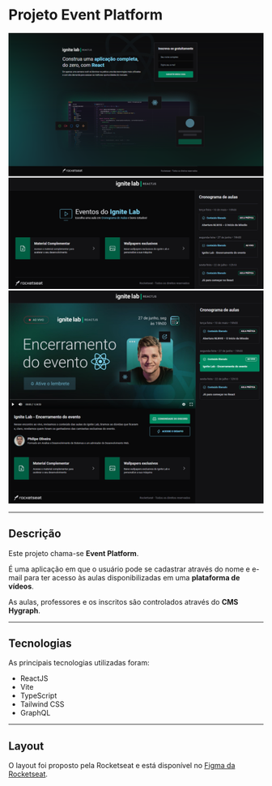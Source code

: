 <h1>Projeto Event Platform</h1>
<img src="/.github/cover-ignite-lab-event-platform-01.png/" alt="Imagem da tela de inscrição para acesso à plataforma de eventos" />
<img src="/.github/cover-ignite-lab-event-platform-02.png/" alt="Imagem da tela inicial da plataforma de eventos" />
<img src="/.github/cover-ignite-lab-event-platform-03.png/" alt="Imagem com uma aula aberta e suas respectivas informações" />
<hr>
<h2>Descrição</h2>
<p>Este projeto chama-se <strong>Event Platform</strong>.</p>
<p>É uma aplicação em que o usuário pode se cadastrar através do nome e e-mail para ter acesso às aulas disponibilizadas em uma <strong>plataforma de vídeos</strong>.</p>
<p>As aulas, professores e os inscritos são controlados através do <strong>CMS Hygraph</strong>.</p>
<hr>
<h2>Tecnologias</h2>
<p>As principais tecnologias utilizadas foram:</p>
<ul>
<li>ReactJS</li>
<li>Vite</li>
<li>TypeScript</li>
<li>Tailwind CSS</li>
<li>GraphQL</li>
</ul>
<hr>
<h2>Layout</h2>
<p>O layout foi proposto pela Rocketseat e está disponível no <a href="https://www.figma.com/file/PsuJmrrN7DOt7tNzGTl2AP/Ignite-Lab-%7C-Plataforma-de-evento?node-id=0%3A1" title="Ir para o Figma da Rocketseat">Figma da Rocketseat</a>.</p>
